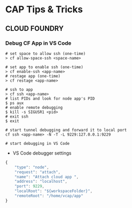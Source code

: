 # CAP Tips & Tricks


## CLOUD FOUNDRY

### Debug CF App in VS Code

```shell
# set space to allow ssh (one-time)
> cf allow-space-ssh <space-name>

# set app to enable ssh (one-time)
> cf enable-ssh <app-name>
# restage app (one-time)
> cf restage <app-name>

# ssh to app
> cf ssh <app-name>
# list PIDs and look for node app's PID
$ ps aux
# enable remote debugging
$ kill -s SIGUSR1 <pid>
# exit ssh
$ exit

# start tunnel debugging and forward it to local port
cf ssh <app-name> -N -T -L 9229:127.0.0.1:9229

# start debugging in VS Code
```

- VS Code debugger settings

```javascript
{
	"type": "node",
	"request": "attach",
	"name": "Attach cloud app ",
	"address": "localhost",
	"port": 9229,
	"localRoot": "${workspaceFolder}",
	"remoteRoot": "/home/vcap/app"
}
```